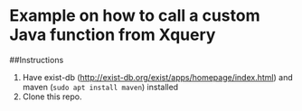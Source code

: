 # Example on how to call a custom Java function from Xquery

##Instructions

1. Have exist-db (http://exist-db.org/exist/apps/homepage/index.html) and maven (`sudo apt install maven`) installed
2. Clone this repo.
